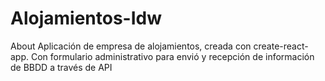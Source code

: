 # Alojamientos-Idw
About Aplicación de empresa de alojamientos, creada con create-react-app. Con formulario administrativo para envió y recepción de información de BBDD a través de API
